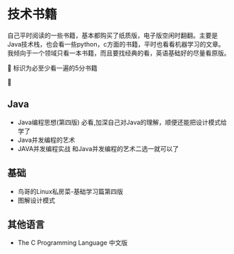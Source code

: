 # 技术书籍
自己平时阅读的一些书籍，基本都购买了纸质版，电子版空闲时翻翻。主要是Java技术栈，也会看一些python，c方面的书籍，平时也看看机器学习的文章。我倾向于一个领域只看一本书籍，而且要找经典的看，英语基础好的尽量看原版。

:apple: 标识为必至少看一遍的5分书籍

:green_apple:

## Java
* Java编程思想(第四版) 必看,加深自己对Java的理解，顺便还能把设计模式给学了
* Java并发编程的艺术 
* JAVA并发编程实战 和Java并发编程的艺术二选一就可以了

## 基础
* 鸟哥的Linux私房菜-基础学习篇第四版
* 图解设计模式

## 其他语言
* The C Programming Language 中文版
